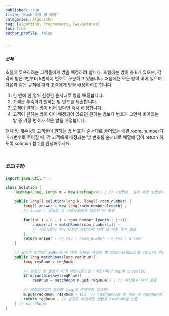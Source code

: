 ```yaml
---
published: true
title: "Hash-호텔 방 배정" 
categories: Algorithm 
tag: [algorithm, Programmers, Two-pointer] 
toc: true
author_profile: false 


---
```




##### 문제 

호텔에 투숙하려는 고객들에게 방을 배정하려 합니다. 호텔에는 방이 총 k개 있으며, 각각의 방은 1번부터 k번까지 번호로 구분하고 있습니다. 처음에는 모든 방이 비어 있으며 다음과 같은 규칙에 따라 고객에게 방을 배정하려고 합니다.

1. 한 번에 한 명씩 신청한 순서대로 방을 배정합니다.
2. 고객은 투숙하기 원하는 방 번호를 제출합니다.
3. 고객이 원하는 방이 비어 있다면 즉시 배정합니다.
4. 고객이 원하는 방이 이미 배정되어 있으면 원하는 방보다 번호가 크면서 비어있는 방 중 가장 번호가 작은 방을 배정합니다.

전체 방 개수 k와 고객들이 원하는 방 번호가 순서대로 들어있는 배열 room_number가 매개변수로 주어질 때, 각 고객에게 배정되는 방 번호를 순서대로 배열에 담아 return 하도록 solution 함수를 완성해주세요.

<br>



##### 코드(구현)

```java
import java.util.* ; 

class Solution {
    HashMap<Long, Long> m = new HashMap<>() ; // <방번호, 실제 배정 방번호> 
    
    public long[] solution(long k, long[] room_number) {
        long[] answer = new long[room_number.length] ; 
        // answer: 실제로 각 사용자들에게 매칭된 방 배열
        
        for(int i = 0 ; i < room_number.length ; i++){
            answer[i] = matchRoom(room_number[i]) ; 
            // 사용자들이 각각 요청한 방번호에 대해 룸 매칭 함수 호출
        }
        return answer ; // req : room_number --> res : answer 
    }  
    
    // 요청한 방번호(reqRnum)에 대해 실제로 배정된 방 번호(resRnum)를 return 하는 함수 
    public long matchRoom(long reqRnum){ 
        long resRnum = reqRnum ; 
        
        // 요청한 방 번호가 이미 배정되었으면 (배정되어야 map에 insert됨)
        if(m.containsKey(reqRnum))
            resRnum = matchRoom(m.get(reqRnum)) ; // 매칭함수 다시 호출
        
        // 배정되어있지 않으면 (map에 존재하지 않으면)
        m.put(reqRnum, resRnum + 1);  // resRnum으로 방 배정 후 reqRnum에 대한 매칭할 방 정보를 update해줌   
        return resRnum ; // 실제로 배정해준 방번호 resRnum을 반환 
    } // matchRoom    
}
```

